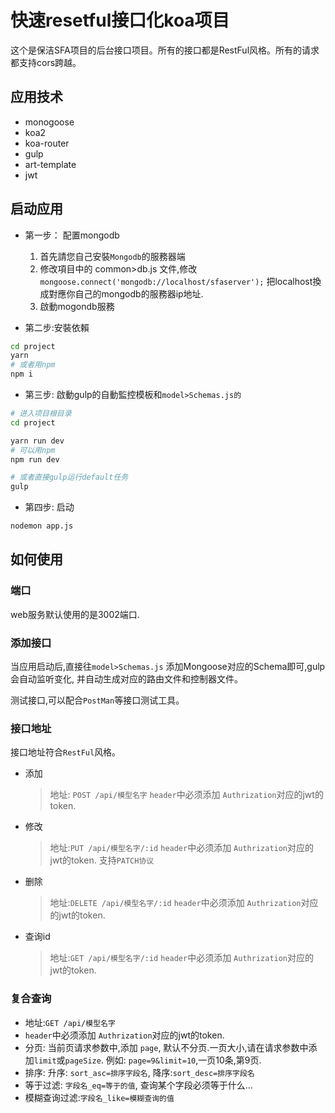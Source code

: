 # 快速resetful接口化koa项目

这个是保洁SFA项目的后台接口项目。所有的接口都是RestFul风格。所有的请求都支持cors跨越。

## 应用技术

+ monogoose
+ koa2
+ koa-router
+ gulp
+ art-template
+ jwt

## 启动应用

+ 第一步： 配置mongodb

  1. 首先請您自己安裝`Mongodb`的服務器端
  1. 修改項目中的 common>db.js  文件,修改  `mongoose.connect('mongodb://localhost/sfaserver');` 把localhost換成對應你自己的mongodb的服務器ip地址.
  1. 啟動mogondb服務

+ 第二步:安裝依賴

```sh
cd project
yarn
# 或者用npm
npm i
```

+ 第三步: 啟動gulp的自動監控模板和`model>Schemas.js的`

```sh
# 进入项目根目录
cd project

yarn run dev
# 可以用npm
npm run dev

# 或者直接gulp运行default任务
gulp
```

+ 第四步: 启动

```sh
nodemon app.js
```

## 如何使用

### 端口

web服务默认使用的是3002端口.

### 添加接口

当应用启动后,直接往`model>Schemas.js` 添加Mongoose对应的Schema即可,gulp会自动监听变化,
并自动生成对应的路由文件和控制器文件。

测试接口,可以配合`PostMan`等接口测试工具。

### 接口地址

接口地址符合`RestFul`风格。

+ 添加
  > 地址: `POST /api/模型名字`
  > `header`中必须添加 `Authrization`对应的jwt的token.
+ 修改
  > 地址:`PUT /api/模型名字/:id`
  > `header`中必须添加 `Authrization`对应的jwt的token.
  > 支持`PATCH协议`
+ 删除
  > 地址:`DELETE /api/模型名字/:id`
  > `header`中必须添加 `Authrization`对应的jwt的token.
+ 查询id
  > 地址:`GET /api/模型名字/:id`
  > `header`中必须添加 `Authrization`对应的jwt的token.
  
### 复合查询

- 地址:`GET /api/模型名字`
- `header`中必须添加 `Authrization`对应的jwt的token.
- 分页: 当前页请求参数中,添加 `page`, 默认不分页.一页大小,请在请求参数中添加`limit`或`pageSize`. 例如:   `page=9&limit=10`,一页10条,第9页.
- 排序: 升序: `sort_asc=排序字段名`, 降序:`sort_desc=排序字段名`
- 等于过滤: `字段名_eq=等于的值`, 查询某个字段必须等于什么...
- 模糊查询过滤:`字段名_like=模糊查询的值`
  